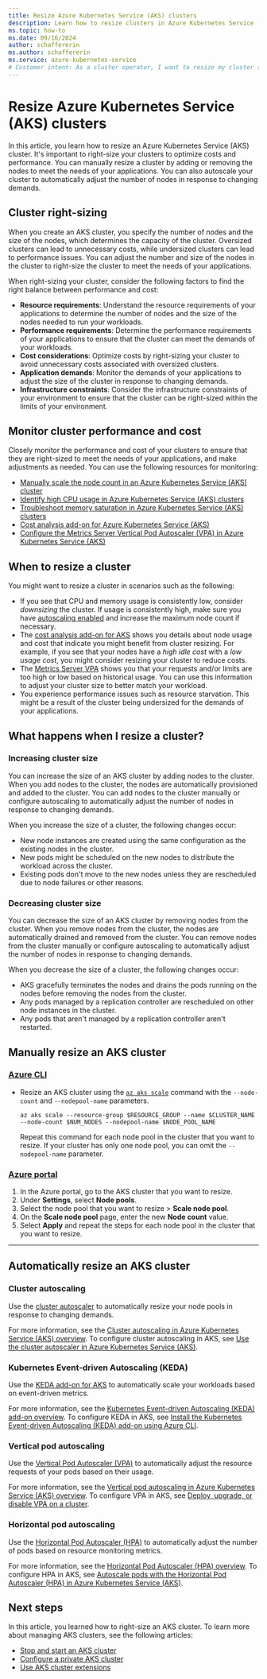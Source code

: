 ```yaml
---
title: Resize Azure Kubernetes Service (AKS) clusters
description: Learn how to resize clusters in Azure Kubernetes Service (AKS).
ms.topic: how-to
ms.date: 09/16/2024
author: schaffererin
ms.author: schaffererin
ms.service: azure-kubernetes-service
# Customer intent: As a cluster operator, I want to resize my cluster so I can scale my workloads based on demand.
---
```


# Resize Azure Kubernetes Service (AKS) clusters

In this article, you learn how to resize an Azure Kubernetes Service (AKS) cluster. It's important to right-size your clusters to optimize costs and performance. You can manually resize a cluster by adding or removing the nodes to meet the needs of your applications. You can also autoscale your cluster to automatically adjust the number of nodes in response to changing demands.

## Cluster right-sizing

When you create an AKS cluster, you specify the number of nodes and the size of the nodes, which determines the capacity of the cluster. Oversized clusters can lead to unnecessary costs, while undersized clusters can lead to performance issues. You can adjust the number and size of the nodes in the cluster to right-size the cluster to meet the needs of your applications.

When right-sizing your cluster, consider the following factors to find the right balance between performance and cost:

* **Resource requirements**: Understand the resource requirements of your applications to determine the number of nodes and the size of the nodes needed to run your workloads.
* **Performance requirements**: Determine the performance requirements of your applications to ensure that the cluster can meet the demands of your workloads.
* **Cost considerations**: Optimize costs by right-sizing your cluster to avoid unnecessary costs associated with oversized clusters.
* **Application demands**: Monitor the demands of your applications to adjust the size of the cluster in response to changing demands.
* **Infrastructure constraints**: Consider the infrastructure constraints of your environment to ensure that the cluster can be right-sized within the limits of your environment.

## Monitor cluster performance and cost

Closely monitor the performance and cost of your clusters to ensure that they are right-sized to meet the needs of your applications, and make adjustments as needed. You can use the following resources for monitoring:

* [Manually scale the node count in an Azure Kubernetes Service (AKS) cluster][manually-scale]
* [Identify high CPU usage in Azure Kubernetes Service (AKS) clusters][identify-high-cpu-usage]
* [Troubleshoot memory saturation in Azure Kubernetes Service (AKS) clusters][troubleshoot-memory-saturation]
* [Cost analysis add-on for Azure Kubernetes Service (AKS)](./cost-analysis.md)
* [Configure the Metrics Server Vertical Pod Autoscaler (VPA) in Azure Kubernetes Service (AKS)](./use-metrics-server-vertical-pod-autoscaler.md)

## When to resize a cluster

You might want to resize a cluster in scenarios such as the following:

* If you see that CPU and memory usage is consistently low, consider *downsizing* the cluster. If usage is consistently high, make sure you have [autoscaling enabled](#automatically-resize-an-aks-cluster) and increase the maximum node count if necessary.
* The [cost analysis add-on for AKS](./cost-analysis.md) shows you details about node usage and cost that indicate you might benefit from cluster resizing. For example, if you see that your nodes have a *high idle cost* with a *low usage cost*, you might consider resizing your cluster to reduce costs.
* The [Metrics Server VPA](./use-metrics-server-vertical-pod-autoscaler.md) shows you that your requests and/or limits are too high or low based on historical usage. You can use this information to adjust your cluster size to better match your workload.
* You experience performance issues such as resource starvation. This might be a result of the cluster being undersized for the demands of your applications.

## What happens when I resize a cluster?

### Increasing cluster size

You can increase the size of an AKS cluster by adding nodes to the cluster. When you add nodes to the cluster, the nodes are automatically provisioned and added to the cluster. You can add nodes to the cluster manually or configure autoscaling to automatically adjust the number of nodes in response to changing demands.

When you increase the size of a cluster, the following changes occur:

* New node instances are created using the same configuration as the existing nodes in the cluster.
* New pods might be scheduled on the new nodes to distribute the workload across the cluster.
* Existing pods don't move to the new nodes unless they are rescheduled due to node failures or other reasons.

### Decreasing cluster size

You can decrease the size of an AKS cluster by removing nodes from the cluster. When you remove nodes from the cluster, the nodes are automatically drained and removed from the cluster. You can remove nodes from the cluster manually or configure autoscaling to automatically adjust the number of nodes in response to changing demands.

When you decrease the size of a cluster, the following changes occur:

* AKS gracefully terminates the nodes and drains the pods running on the nodes before removing the nodes from the cluster.
* Any pods managed by a replication controller are rescheduled on other node instances in the cluster.
* Any pods that aren't managed by a replication controller aren't restarted.

## Manually resize an AKS cluster

### [Azure CLI](#tab/azure-cli)

* Resize an AKS cluster using the [`az aks scale`][az-aks-scale] command with the `--node-count` and `--nodepool-name` parameters.

    ```azurecli-interactive
    az aks scale --resource-group $RESOURCE_GROUP --name $CLUSTER_NAME --node-count $NUM_NODES --nodepool-name $NODE_POOL_NAME
    ```

    Repeat this command for each node pool in the cluster that you want to resize. If your cluster has only one node pool, you can omit the `--nodepool-name` parameter.

### [Azure portal](#tab/azure-portal)

1. In the Azure portal, go to the AKS cluster that you want to resize.
2. Under **Settings**, select **Node pools**.
3. Select the node pool that you want to resize > **Scale node pool**.
4. On the **Scale node pool** page, enter the new **Node count** value.
5. Select **Apply** and repeat the steps for each node pool in the cluster that you want to resize.

---

## Automatically resize an AKS cluster

### Cluster autoscaling

Use the [cluster autoscaler](./cluster-autoscaler-overview.md) to automatically resize your node pools in response to changing demands.

For more information, see the [Cluster autoscaling in Azure Kubernetes Service (AKS) overview](./cluster-autoscaler-overview.md). To configure cluster autoscaling in AKS, see [Use the cluster autoscaler in Azure Kubernetes Service (AKS)](./cluster-autoscaler.md).

### Kubernetes Event-driven Autoscaling (KEDA)

Use the [KEDA add-on for AKS](./keda-about.md) to automatically scale your workloads based on event-driven metrics.

For more information, see the [Kubernetes Event-driven Autoscaling (KEDA) add-on overview](./keda-about.md). To configure KEDA in AKS, see [Install the Kubernetes Event-driven Autoscaling (KEDA) add-on using Azure CLI](./keda-deploy-add-on-cli.md).

### Vertical pod autoscaling

Use the [Vertical Pod Autoscaler (VPA)](./vertical-pod-autoscaler.md) to automatically adjust the resource requests of your pods based on their usage.

For more information, see the [Vertical pod autoscaling in Azure Kubernetes Service (AKS) overview](./vertical-pod-autoscaler.md). To configure VPA in AKS, see [Deploy, upgrade, or disable VPA on a cluster](./use-vertical-pod-autoscaler.md).

### Horizontal pod autoscaling

Use the [Horizontal Pod Autoscaler (HPA)](./concepts-scale.md#horizontal-pod-autoscaler) to automatically adjust the number of pods based on resource monitoring metrics.

For more information, see the [Horizontal Pod Autoscaler (HPA) overview](./concepts-scale.md#horizontal-pod-autoscaler). To configure HPA in AKS, see [Autoscale pods with the Horizontal Pod Autoscaler (HPA) in Azure Kubernetes Service (AKS)](./tutorial-kubernetes-scale.md#autoscale-pods).

## Next steps

In this article, you learned how to right-size an AKS cluster. To learn more about managing AKS clusters, see the following articles:

* [Stop and start an AKS cluster](./start-stop-cluster.md)
* [Configure a private AKS cluster](./private-clusters.md)
* [Use AKS cluster extensions](./cluster-extensions.md)

<!-- LINKS -->
[az-aks-scale]: /cli/azure/aks#az-aks-scale
[manually-scale]: ./scale-cluster.md
[identify-high-cpu-usage]: /troubleshoot/azure/azure-kubernetes/availability-performance/identify-high-cpu-consuming-containers-aks
[troubleshoot-memory-saturation]: /troubleshoot/azure/azure-kubernetes/availability-performance/identify-memory-saturation-aks
